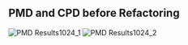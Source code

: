 ## PMD and CPD before Refactoring

![PMD Results1024_1](https://user-images.githubusercontent.com/98073413/227048819-39bd2072-2719-4daa-bcaa-5e90fb366b35.jpg)
![PMD Results1024_2](https://user-images.githubusercontent.com/98073413/227048824-afe8846d-f884-4ea0-874b-d7bcb1b599e6.jpg)